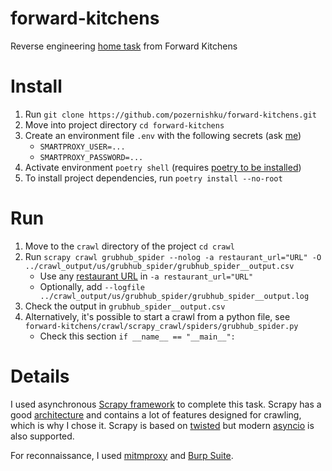 # forward-kitchens
Reverse engineering [home task](https://forwardkitchens.notion.site/forwardkitchens/Reverse-Engineering-Take-Home-Assignment-a15843a2763f4bc6a9ee554f57ff2720)
from Forward Kitchens

# Install
1. Run ```git clone https://github.com/pozernishku/forward-kitchens.git```
2. Move into project directory ```cd forward-kitchens```
3. Create an environment file ```.env``` with the following secrets (ask [me](https://t.me/zackushka))
   - ```SMARTPROXY_USER=...```
   - ```SMARTPROXY_PASSWORD=...```
4. Activate environment ```poetry shell``` (requires [poetry to be installed](https://python-poetry.org/docs/#installation))
5. To install project dependencies, run ```poetry install --no-root```

# Run
1. Move to the ```crawl``` directory of the project ```cd crawl```
2. Run ```scrapy crawl grubhub_spider --nolog -a restaurant_url="URL" -O ../crawl_output/us/grubhub_spider/grubhub_spider__output.csv```
   - Use any [restaurant URL](https://www.grubhub.com/restaurant/mezeh-optimist-hall-340-e-16th-st-unit-r201-charlotte/2809951) in ```-a restaurant_url="URL"```
   - Optionally, add ```--logfile ../crawl_output/us/grubhub_spider/grubhub_spider__output.log```
3. Check the output in ```grubhub_spider__output.csv```
4. Alternatively, it's possible to start a crawl from a python file, see `forward-kitchens/crawl/scrapy_crawl/spiders/grubhub_spider.py`
   - Check this section `if __name__ == "__main__":`

# Details
I used asynchronous [Scrapy framework](https://docs.scrapy.org/en/latest/) to complete
this task. Scrapy has a good [architecture](https://docs.scrapy.org/en/latest/topics/architecture.html)
and contains a lot of features designed for crawling, which is why I chose it. Scrapy is
based on [twisted](https://twisted.org/) but modern [asyncio](https://docs.scrapy.org/en/latest/topics/asyncio.html)
is also supported.

For reconnaissance, I used [mitmproxy](https://mitmproxy.org/) and [Burp Suite](https://portswigger.net/burp).
